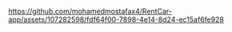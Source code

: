 

https://github.com/mohamedmostafax4/RentCar-app/assets/107282598/fdf64f00-7898-4e14-8d24-ec15af6fe928

